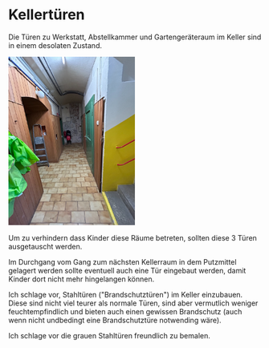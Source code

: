 # Kellertüren

Die Türen zu Werkstatt, Abstellkammer und Gartengeräteraum im Keller sind in einem desolaten Zustand.

<img src="../fotos/IMG_3986.jpeg" width="50%" height="50%">

Um zu verhindern dass Kinder diese Räume betreten, sollten diese 3 Türen ausgetauscht werden.

Im Durchgang vom Gang zum nächsten Kellerraum in dem Putzmittel gelagert werden sollte eventuell auch eine Tür eingebaut werden, damit Kinder dort nicht mehr hingelangen können.

Ich schlage vor, Stahltüren ("Brandschutztüren") im Keller einzubauen. Diese sind nicht viel teurer als normale Türen, sind aber vermutlich weniger feuchtempfindlich und bieten auch einen gewissen Brandschutz (auch wenn nicht undbedingt eine Brandschutztüre notwending wäre).

Ich schlage vor die grauen Stahltüren freundlich zu bemalen.